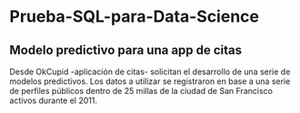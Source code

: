 # Prueba-SQL-para-Data-Science
## Modelo predictivo para una app de citas


Desde OkCupid -aplicación de citas- solicitan el desarrollo de una serie de modelos
predictivos.
Los datos a utilizar se registraron en base a una serie de perfiles públicos dentro de 25
millas de la ciudad de San Francisco activos durante el 2011.
